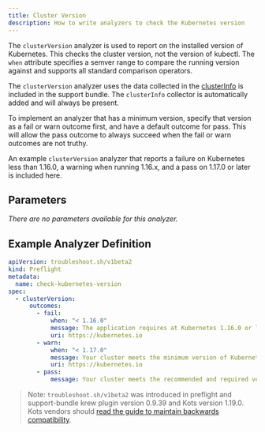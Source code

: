 ```yaml
---
title: Cluster Version
description: How to write analyzers to check the Kubernetes version
---
```


The `clusterVersion` analyzer is used to report on the installed version of Kubernetes.
This checks the cluster version, not the version of kubectl.
The `when` attribute specifies a semver range to compare the running version against and supports all standard comparison operators.

The `clusterVersion` analyzer uses the data collected in the [clusterInfo](https://troubleshoot.sh/collect/cluster-version) is included in the support bundle.
The `clusterInfo` collector is automatically added and will always be present.

To implement an analyzer that has a minimum version, specify that version as a fail or warn outcome first, and have a default outcome for pass.
This will allow the pass outcome to always succeed when the fail or warn outcomes are not truthy.

An example `clusterVersion` analyzer that reports a failure on Kubernetes less than 1.16.0, a warning when running 1.16.x, and a pass on 1.17.0 or later is included here.

## Parameters

*There are no parameters available for this analyzer.*

## Example Analyzer Definition

```yaml
apiVersion: troubleshoot.sh/v1beta2
kind: Preflight
metadata:
  name: check-kubernetes-version
spec:
  - clusterVersion:
      outcomes:
        - fail:
            when: "< 1.16.0"
            message: The application requires at Kubernetes 1.16.0 or later
            uri: https://kubernetes.io
        - warn:
            when: "< 1.17.0"
            message: Your cluster meets the minimum version of Kubernetes, but we recommend you update to 1.17.0 or later.
            uri: https://kubernetes.io
        - pass:
            message: Your cluster meets the recommended and required versions of Kubernetes.
```
> Note: `troubleshoot.sh/v1beta2` was introduced in preflight and support-bundle krew plugin version 0.9.39 and Kots version 1.19.0. Kots vendors should [read the guide to maintain backwards compatibility](/v1beta2/).
